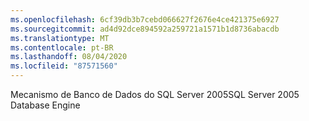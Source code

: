 ```yaml
---
ms.openlocfilehash: 6cf39db3b7cebd066627f2676e4ce421375e6927
ms.sourcegitcommit: ad4d92dce894592a259721a1571b1d8736abacdb
ms.translationtype: MT
ms.contentlocale: pt-BR
ms.lasthandoff: 08/04/2020
ms.locfileid: "87571560"
---
```

<span data-ttu-id="5abb4-101">Mecanismo de Banco de Dados do SQL Server 2005</span><span class="sxs-lookup"><span data-stu-id="5abb4-101">SQL Server 2005 Database Engine</span></span>
